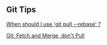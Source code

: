 ## Git Tips

[When should I use 'git pull --rebase' ?](https://stackoverflow.com/questions/2472254/when-should-i-use-git-pull-rebase)

[Git: Fetch and Merge, don't Pull](https://longair.net/blog/2009/04/16/git-fetch-and-merge/)